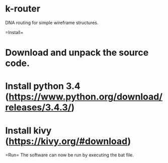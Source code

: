 # k-router
DNA routing for simple wireframe structures. 

=Install=
# Download and unpack the source code.
# Install python 3.4 (https://www.python.org/download/releases/3.4.3/)
# Install kivy (https://kivy.org/#download)
=Run=
The software can now be run by executing the bat file.
